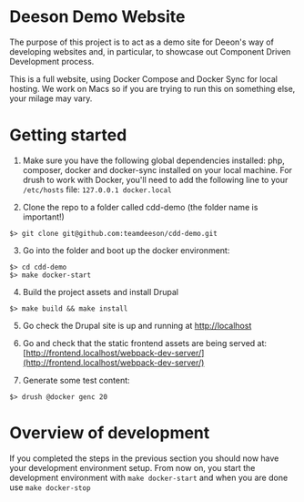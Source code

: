 # Deeson Demo Website

The purpose of this project is to act as a demo site for Deeon's way of developing websites and, in particular, to showcase out Component Driven Development process.

This is a full website, using Docker Compose and Docker Sync for local hosting. We work on Macs so if you are trying to run this on something else, your milage may vary.

# Getting started

1. Make sure you have the following global dependencies installed: php, composer, docker and docker-sync installed on your local machine. For drush to work with Docker, you'll need to add the following line to your `/etc/hosts` file: `127.0.0.1 docker.local`

2. Clone the repo to a folder called cdd-demo (the folder name is important!)

```
$> git clone git@github.com:teamdeeson/cdd-demo.git
```

3. Go into the folder and boot up the docker environment:

```
$> cd cdd-demo
$> make docker-start
```

4. Build the project assets and install Drupal

```
$> make build && make install
```

5. Go check the Drupal site is up and running at [http://localhost](http://localhost)

6. Go and check that the static frontend assets are being served at: [http://frontend.localhost/webpack-dev-server/](http://frontend.localhost/webpack-dev-server/)

7. Generate some test content:

```
$> drush @docker genc 20
```

# Overview of development

If you completed the steps in the previous section you should now have your development environment setup. From now on, you start the development environment with `make docker-start` and when you are done use `make docker-stop`
